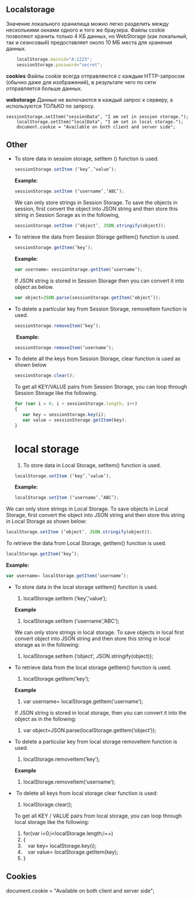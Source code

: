 ## Localstorage

Значение локального хранилища можно легко разделить между несколькими окнами одного и того же браузера. Файлы cookie позволяют хранить только 4 КБ данных, но WebStorage (как локальный, так и сеансовый) предоставляет около 10 МБ места для хранения данных.

```js
    localStorage.mainid="A:1223";
    sessionStorage.password="secret";  
```



**cookies**
Файлы cookie всегда отправляются с каждым HTTP-запросом (обычно даже для изображений), в результате чего по сети отправляется больше данных.

**webstorage**
Данные не включаются в каждый запрос к серверу, а используются ТОЛЬКО по запросу.


```
sessionStorage.setItem("sessionData", "I am set in session storage.");    
    localStorage.setItem("localData", "I am set in local storage.");    
    document.cookie = "Available on both client and server side";   
```


## Other

*   To store data in session storage, setItem () function is used.

    ```javascript
    sessionStorage.setItem (‘key’,’value’);
    ```

    **Example:**

    ```javascript
    sessionStorage.setItem (‘username’,’ABC’);
    ```

    We can only store strings in Session Storage. To save the objects in session, first convert the object into JSON string and then store this string in Session Sorage as in the following,

    ```javascript
    sessionStorage.setItem (‘object’, JSON.stringify(object));
    ```

*   To retrieve the data from Session Storage getItem() function is used.

    ```javascript
    sessionStorage.getItem(‘key’);
    ```

    **Example:**

    ```javascript
    var username= sessionStorage.getItem(‘username’);
    ```

    If JSON string is stored in Session Storage then you can convert it into object as below.

    ```javascript
    var object=JSON.parse(sessionStorage.getItem(‘object’));
    ```

*   To delete a particular key from Session Storage, removeItem function is used.

    ```javascript
    sessionStorage.removeItem(‘key’);
    ```

     **Example:**

    ```javascript
    sessionStorage.removeItem(‘username’);
    ```

*   To delete all the keys from Session Storage, clear function is used as shown below

    ```javascript
    sessionStorage.clear();
    ```

    To get all KEY/VALUE pairs from Session Storage, you can loop through Session Storage like the following.

    ```javascript
    for (var i = 0; i < sessionStorage.length; i++)
    {
       var key = sessionStorage.key(i);
       var value = sessionStorage.getItem(key);
    }
    ```
    # local storage
    1.  To store data in Local Storage, setItem() function is used.

    ```javascript
    localStorage.setItem (‘key’,’value’);
    ```

    **Example:**

    ```javascript
    localStorage.setItem (‘username’,’ABC’);
    ```

We can only store strings in Local Storage. To save objects in Local Storage, first convert the object into JSON string and then store this string in Local Storage as shown below:

```javascript
localStorage.setItem (‘object’, JSON.stringify(object));
```

To retrieve the data from Local Storage, getItem() function is used.

```javascript
localStorage.getItem(‘key’);
```

**Example:**

```javascript
var username= localStorage.getItem(‘username’);
```

*   To store data in the local storage setItem() function is used.

    1.  localStorage.setItem (‘key’,’value’);

    **Example**
    1.  localStorage.setItem (‘username’,’ABC’);

    We can only store strings in local storage. To save objects in local first convert object into JSON string and then store this string in local storage as in the following:

    1.  localStorage.setItem (‘object’, JSON.stringify(object));

*   To retrieve data from the local storage getItem() function is used.

    1.  localStorage.getItem(‘key’);

    **Example**

    1.  var username\= localStorage.getItem(‘username’);

    If JSON string is stored in local storage, then you can convert it into the object as in the following:

    1.  var object\=JSON.parse(localStorage.getItem(‘object’));

*   To delete a particular key from local storage removeItem function is used.

    1.  localStorage.removeItem(‘key’);

    **Example**

    1.  localStorage.removeItem(‘username’);

*    To delete all keys from local storage clear function is used:

    1.  localStorage.clear();

    To get all KEY / VALUE pairs from local storage, you can loop through local storage like the following:

    1.  for(var i\=0;i<localStorage.length;i++)
    2.  {
    3.     var key\= localStorage.key(i);
    4.     var value\= localStorage.getItem(key);
    5.  }    


## Cookies
 document.cookie = "Available on both client and server side";
 
